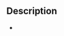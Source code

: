 <!--- Provide a more detailed introduction to the feature itself, is it related with some issue? -->
## Description

-
